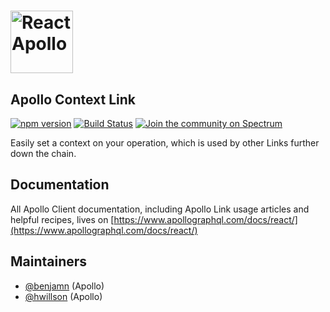 # <a href="https://www.apollographql.com/"><img src="https://user-images.githubusercontent.com/841294/53402609-b97a2180-39ba-11e9-8100-812bab86357c.png" height="100" alt="React Apollo"></a>

## Apollo Context Link

[![npm version](https://badge.fury.io/js/apollo-link.svg)](https://badge.fury.io/js/apollo-link)
[![Build Status](https://circleci.com/gh/apollographql/apollo-link.svg?style=svg)](https://circleci.com/gh/apollographql/apollo-link)
[![Join the community on Spectrum](https://withspectrum.github.io/badge/badge.svg)](https://spectrum.chat/apollo)

Easily set a context on your operation, which is used by other Links further down the chain.

## Documentation

All Apollo Client documentation, including Apollo Link usage articles and helpful recipes, lives on [https://www.apollographql.com/docs/react/](https://www.apollographql.com/docs/react/)

## Maintainers

- [@benjamn](https://github.com/benjamn) (Apollo)
- [@hwillson](https://github.com/hwillson) (Apollo)
